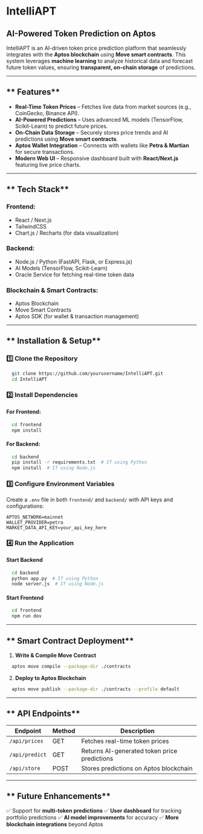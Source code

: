 # IntelliAPT 

## **AI-Powered Token Prediction on Aptos**
IntelliAPT is an AI-driven token price prediction platform that seamlessly integrates with the **Aptos blockchain** using **Move smart contracts**. This system leverages **machine learning** to analyze historical data and forecast future token values, ensuring **transparent, on-chain storage** of predictions.

---

## ** Features**
- **Real-Time Token Prices** – Fetches live data from market sources (e.g., CoinGecko, Binance API).
- **AI-Powered Predictions** – Uses advanced ML models (TensorFlow, Scikit-Learn) to predict future prices.
- **On-Chain Data Storage** – Securely stores price trends and AI predictions using **Move smart contracts**.
- **Aptos Wallet Integration** – Connects with wallets like **Petra & Martian** for secure transactions.
- **Modern Web UI** – Responsive dashboard built with **React/Next.js** featuring live price charts.

---

## ** Tech Stack**
### **Frontend:**
- React / Next.js
- TailwindCSS
- Chart.js / Recharts (for data visualization)

### **Backend:**
- Node.js / Python (FastAPI, Flask, or Express.js)
- AI Models (TensorFlow, Scikit-Learn)
- Oracle Service for fetching real-time token data

### **Blockchain & Smart Contracts:**
- Aptos Blockchain
- Move Smart Contracts
- Aptos SDK (for wallet & transaction management)

---

## ** Installation & Setup**

### **1️⃣ Clone the Repository**
```sh
  git clone https://github.com/yourusername/IntelliAPT.git
  cd IntelliAPT
```

### **2️⃣ Install Dependencies**
#### **For Frontend:**
```sh
  cd frontend
  npm install
```
#### **For Backend:**
```sh
  cd backend
  pip install -r requirements.txt  # If using Python
  npm install  # If using Node.js
```

### **3️⃣ Configure Environment Variables**
Create a `.env` file in both `frontend/` and `backend/` with API keys and configurations:
```env
APTOS_NETWORK=mainnet
WALLET_PROVIDER=petra
MARKET_DATA_API_KEY=your_api_key_here
```

### **4️⃣ Run the Application**
#### **Start Backend**
```sh
  cd backend
  python app.py  # If using Python
  node server.js  # If using Node.js
```
#### **Start Frontend**
```sh
  cd frontend
  npm run dev
```

---

## ** Smart Contract Deployment**
1. **Write & Compile Move Contract**
```sh
  aptos move compile --package-dir ./contracts
```
2. **Deploy to Aptos Blockchain**
```sh
  aptos move publish --package-dir ./contracts --profile default
```

---

## ** API Endpoints**
| Endpoint             | Method | Description |
|----------------------|--------|-------------|
| `/api/prices`        | GET    | Fetches real-time token prices |
| `/api/predict`       | GET    | Returns AI-generated token price predictions |
| `/api/store`         | POST   | Stores predictions on Aptos blockchain |

---

## ** Future Enhancements**
✅ Support for **multi-token predictions**
✅ **User dashboard** for tracking portfolio predictions
✅ **AI model improvements** for accuracy
✅ **More blockchain integrations** beyond Aptos


